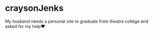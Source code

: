 # craysonJenks
My husband needs a personal site to graduate from theatre college and asked for my help❤️
